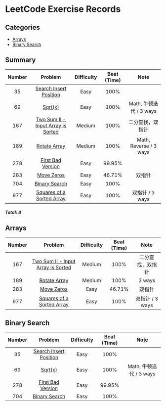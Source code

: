 # LeetCode Exercise Records

## Categories
* [Arrays](#arrays)
* [Binary Search](#binary-search)

###
## Summary
| Number |                         Problem                          | Difficulty | Beat (Time) |          Note          |
|:------:|:--------------------------------------------------------:|:----------:|:-----------:|:----------------------:|
|   35   | [Search Insert Position](src/SearchInsertPosition.java)  |    Easy    |    100%     |                        |
|   69   |                 [Sqrt(x)](src/Sqrt.java)                 |    Easy    |    100%     |  Math, 牛顿迭代 / 3 ways   |
|  167   | [Two Sum II - Input Array is Sorted](src/TwoSumII.java)  |   Medium   |    100%     |        二分查找，双指针        |
|  189   |           [Rotate Array](src/RotateArray.java)           |   Medium   |    100%     | Math, Reverse / 3 ways |
|  278   |      [First Bad Version](src/FirstBadVersion.java)       |    Easy    |   99.95%    |                        |
|  283   |             [Move Zeros](src/MoveZeros.java)             |    Easy    |   46.71%    |          双指针           |
|  704   |          [Binary Search](src/BinarySearch.java)          |    Easy    |    100%     |                        |
|  977   | [Squares of a Sorted Array](src/SquaresSortedArray.java) |    Easy    |    100%     |      双指针 / 3 ways      |
##### Total: 8

###
## Arrays
| Number |                         Problem                          | Difficulty | Beat (Time) |     Note     |
|:------:|:--------------------------------------------------------:|:----------:|:-----------:|:------------:|
|  167   | [Two Sum II - Input Array is Sorted](src/TwoSumII.java)  |   Medium   |    100%     |   二分查找，双指针   |
|  189   |           [Rotate Array](src/RotateArray.java)           |   Medium   |    100%     |    3 ways    |
|  283   |             [Move Zeros](src/MoveZeros.java)             |    Easy    |   46.71%    |     双指针      |
|  977   | [Squares of a Sorted Array](src/SquaresSortedArray.java) |    Easy    |    100%     | 双指针 / 3 ways |

###
## Binary Search
| Number |                         Problem                         | Difficulty | Beat (Time) |        Note         |
|:------:|:-------------------------------------------------------:|:----------:|:-----------:|:-------------------:|
|   35   | [Search Insert Position](src/SearchInsertPosition.java) |    Easy    |    100%     |                     |
|   69   |                [Sqrt(x)](src/Sqrt.java)                 |    Easy    |    100%     | Math, 牛顿迭代 / 3 ways |
|  278   |      [First Bad Version](src/FirstBadVersion.java)      |    Easy    |   99.95%    |                     |
|  704   |         [Binary Search](src/BinarySearch.java)          |    Easy    |    100%     |                     |


